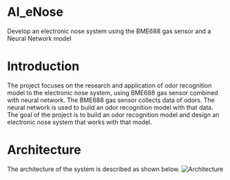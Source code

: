 # AI_eNose
Develop an electronic nose system using the BME688 gas sensor and a Neural Network model
# Introduction
The project focuses on the research and application of odor recognition model to the electronic nose system, using BME688 gas sensor combined with neural network. The BME688 gas sensor collects data of odors. The neural network is used to build an odor recognition model with that data. The goal of the project is to build an odor recognition model and design an electronic nose system that works with that model.
# Architecture
The architecture of the system is described as shown below.
![Architecture](https://github.com/AnhCong0911/AI_eNose/blob/develop/images/DATN-Concat%20of%20Architecture.png)
